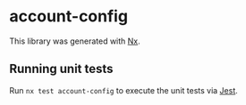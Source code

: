 # account-config

This library was generated with [Nx](https://nx.dev).

## Running unit tests

Run `nx test account-config` to execute the unit tests via [Jest](https://jestjs.io).
